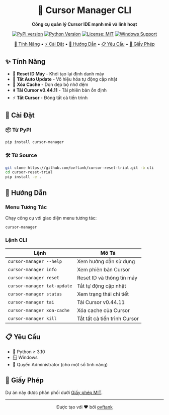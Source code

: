 <div align="center">

# 🎯 Cursor Manager CLI

**Công cụ quản lý Cursor IDE mạnh mẽ và linh hoạt**

[![PyPI version](https://badge.fury.io/py/cursor-manager.svg)](https://badge.fury.io/py/cursor-manager)
[![Python Version](https://img.shields.io/badge/python-≥3.10-blue.svg)](https://www.python.org/downloads/)
[![License: MIT](https://img.shields.io/badge/License-MIT-yellow.svg)](https://opensource.org/licenses/MIT)
[![Windows Support](https://img.shields.io/badge/platform-windows-lightgrey.svg)](https://www.microsoft.com/windows)

[🚀 Tính Năng](#tính-năng) •
[⚡ Cài Đặt](#cài-đặt) •
[📖 Hướng Dẫn](#hướng-dẫn) •
[📋 Yêu Cầu](#yêu-cầu) •
[📄 Giấy Phép](#giấy-phép)

</div>

## ✨ Tính Năng

- 🔄 **Reset ID Máy** - Khởi tạo lại định danh máy
- 🛑 **Tắt Auto Update** - Vô hiệu hóa tự động cập nhật
- 🧹 **Xóa Cache** - Dọn dẹp bộ nhớ đệm
- ⬇️ **Tải Cursor v0.44.11** - Tải phiên bản ổn định
- ⚡ **Tắt Cursor** - Đóng tất cả tiến trình

## 🚀 Cài Đặt

### 📦 Từ PyPI

~~~bash
pip install cursor-manager
~~~

### 🛠️ Từ Source

~~~bash
git clone https://github.com/ovftank/cursor-reset-trial.git -b cli
cd cursor-reset-trial
pip install -e .
~~~

## 📖 Hướng Dẫn

### Menu Tương Tác

Chạy công cụ với giao diện menu tương tác:

~~~bash
cursor-manager
~~~

### Lệnh CLI

| Lệnh | Mô Tả |
|------|--------|
| `cursor-manager --help` | Xem hướng dẫn sử dụng |
| `cursor-manager info` | Xem phiên bản Cursor |
| `cursor-manager reset` | Reset ID và thông tin máy |
| `cursor-manager tat-update` | Tắt tự động cập nhật |
| `cursor-manager status` | Xem trạng thái chi tiết |
| `cursor-manager tai` | Tải Cursor v0.44.11 |
| `cursor-manager xoa-cache` | Xóa cache của Cursor |
| `cursor-manager kill` | Tắt tất cả tiến trình Cursor |

## 📋 Yêu Cầu

- 🐍 Python ≥ 3.10
- 🪟 Windows
- 🔑 Quyền Administrator (cho một số tính năng)

## 📄 Giấy Phép

Dự án này được phân phối dưới [Giấy phép MIT](LICENSE).

---

<div align="center">

Được tạo với ❤️ bởi [ovftank](https://github.com/ovftank)

</div>
